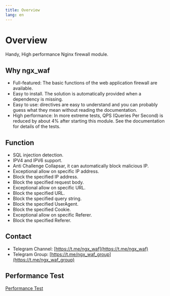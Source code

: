 ```yaml
---
title: Overview
lang: en
---
```


# Overview

Handy, High performance Nginx firewall module.

## Why ngx_waf

* Full-featured: The basic functions of the web application firewall are available.
* Easy to install. The solution is automatically provided when a dependency is missing.
* Easy to use: directives are easy to understand and you can probably guess what they mean without reading the documentation.
* High performance: In more extreme tests, QPS (Queries Per Second) is reduced by about 4% after starting this module. See the documentation for details of the tests.

## Function

* SQL injection detection.
* IPV4 and IPV6 support.
* Anti Challenge Collapsar, it can automatically block malicious IP.
* Exceptional allow on specific IP address.
* Block the specified IP address.
* Block the specified request body.
* Exceptional allow on specific URL.
* Block the specified URL.
* Block the specified query string.
* Block the specified UserAgent.
* Block the specified Cookie.
* Exceptional allow on specific Referer.
* Block the specified Referer.

## Contact

* Telegram Channel: [https://t.me/ngx_waf](https://t.me/ngx_waf)
* Telegram Group: [https://t.me/ngx_waf_group](https://t.me/ngx_waf_group)

## Performance Test

[Performance Test](test.md#performance-test)
